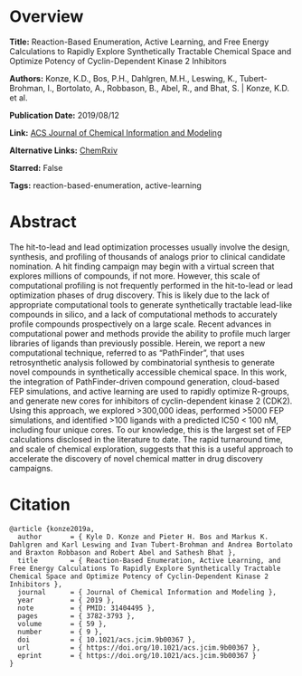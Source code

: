 # Overview
**Title:**
Reaction-Based Enumeration, Active Learning, and Free Energy Calculations to Rapidly Explore Synthetically Tractable Chemical Space and Optimize Potency of Cyclin-Dependent Kinase 2 Inhibitors

**Authors:**
Konze, K.D., Bos, P.H., Dahlgren, M.H., Leswing, K., Tubert-Brohman, I., Bortolato, A., Robbason, B., Abel, R., and Bhat, S. |
Konze, K.D. et al.

**Publication Date:**
2019/08/12

**Link:**
[ACS Journal of Chemical Information and Modeling](https://pubs.acs.org/doi/10.1021/acs.jcim.9b00367)

**Alternative Links:**
[ChemRxiv](https://chemrxiv.org/engage/chemrxiv/article-details/60c74164702a9b606018a23f)

**Starred:**
False

**Tags:**
reaction-based-enumeration, active-learning


# Abstract
The hit-to-lead and lead optimization processes usually involve the design, synthesis, and profiling of thousands of analogs prior to clinical candidate nomination.
A hit finding campaign may begin with a virtual screen that explores millions of compounds, if not more.
However, this scale of computational profiling is not frequently performed in the hit-to-lead or lead optimization phases of drug discovery.
This is likely due to the lack of appropriate computational tools to generate synthetically tractable lead-like compounds in silico, and a lack of computational methods to accurately profile compounds prospectively on a large scale.
Recent advances in computational power and methods provide the ability to profile much larger libraries of ligands than previously possible.
Herein, we report a new computational technique, referred to as “PathFinder”, that uses retrosynthetic analysis followed by combinatorial synthesis to generate novel compounds in synthetically accessible chemical space.
In this work, the integration of PathFinder-driven compound generation, cloud-based FEP simulations, and active learning are used to rapidly optimize R-groups, and generate new cores for inhibitors of cyclin-dependent kinase 2 (CDK2).
Using this approach, we explored >300,000 ideas, performed >5000 FEP simulations, and identified >100 ligands with a predicted IC50 < 100 nM, including four unique cores.
To our knowledge, this is the largest set of FEP calculations disclosed in the literature to date.
The rapid turnaround time, and scale of chemical exploration, suggests that this is a useful approach to accelerate the discovery of novel chemical matter in drug discovery campaigns.


# Citation
```
@article {konze2019a,
  author       = { Kyle D. Konze and Pieter H. Bos and Markus K. Dahlgren and Karl Leswing and Ivan Tubert-Brohman and Andrea Bortolato and Braxton Robbason and Robert Abel and Sathesh Bhat },
  title        = { Reaction-Based Enumeration, Active Learning, and Free Energy Calculations To Rapidly Explore Synthetically Tractable Chemical Space and Optimize Potency of Cyclin-Dependent Kinase 2 Inhibitors },
  journal      = { Journal of Chemical Information and Modeling },
  year         = { 2019 },
  note         = { PMID: 31404495 },
  pages        = { 3782-3793 },
  volume       = { 59 },
  number       = { 9 },
  doi          = { 10.1021/acs.jcim.9b00367 },
  url          = { https://doi.org/10.1021/acs.jcim.9b00367 },
  eprint       = { https://doi.org/10.1021/acs.jcim.9b00367 }
}
```
